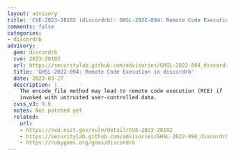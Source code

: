 ```yaml
---
layout: advisory
title: 'CVE-2023-28102 (discordrb): GHSL-2022-094: Remote Code Execution in discordrb'
comments: false
categories:
- discordrb
advisory:
  gem: discordrb
  cve: 2023-28102
  url: https://securitylab.github.com/advisories/GHSL-2022-094_discordrb
  title: 'GHSL-2022-094: Remote Code Execution in discordrb'
  date: 2023-03-27
  description: |
    The encode_file method may lead to remote code execution (RCE) if
    invoked with untrusted user-controlled data.
  cvss_v3: 9.6
  notes: Not patched yet
  related:
    url:
    - https://nvd.nist.gov/vuln/detail/CVE-2023-28102
    - https://securitylab.github.com/advisories/GHSL-2022-094_discordrb
    - https://rubygems.org/gems/discordrb
---
```

